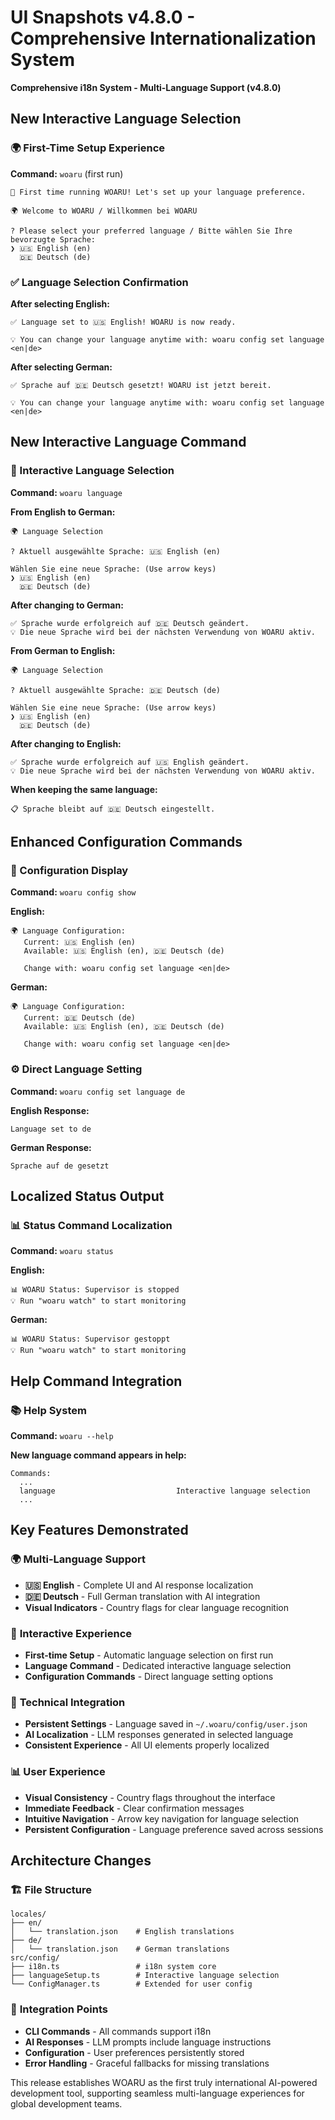 # UI Snapshots v4.8.0 - Comprehensive Internationalization System

**Comprehensive i18n System - Multi-Language Support (v4.8.0)**

## New Interactive Language Selection

### 🌍 First-Time Setup Experience
**Command:** `woaru` (first run)

```
🚀 First time running WOARU! Let's set up your language preference.

🌍 Welcome to WOARU / Willkommen bei WOARU

? Please select your preferred language / Bitte wählen Sie Ihre bevorzugte Sprache:
❯ 🇺🇸 English (en)
  🇩🇪 Deutsch (de)
```

### ✅ Language Selection Confirmation
**After selecting English:**
```
✅ Language set to 🇺🇸 English! WOARU is now ready.

💡 You can change your language anytime with: woaru config set language <en|de>
```

**After selecting German:**
```
✅ Sprache auf 🇩🇪 Deutsch gesetzt! WOARU ist jetzt bereit.

💡 You can change your language anytime with: woaru config set language <en|de>
```

## New Interactive Language Command

### 🎯 Interactive Language Selection
**Command:** `woaru language`

**From English to German:**
```
🌍 Language Selection

? Aktuell ausgewählte Sprache: 🇺🇸 English (en)

Wählen Sie eine neue Sprache: (Use arrow keys)
❯ 🇺🇸 English (en)
  🇩🇪 Deutsch (de)
```

**After changing to German:**
```
✅ Sprache wurde erfolgreich auf 🇩🇪 Deutsch geändert.
💡 Die neue Sprache wird bei der nächsten Verwendung von WOARU aktiv.
```

**From German to English:**
```
🌍 Language Selection

? Aktuell ausgewählte Sprache: 🇩🇪 Deutsch (de)

Wählen Sie eine neue Sprache: (Use arrow keys)
❯ 🇺🇸 English (en)
  🇩🇪 Deutsch (de)
```

**After changing to English:**
```
✅ Sprache wurde erfolgreich auf 🇺🇸 English geändert.
💡 Die neue Sprache wird bei der nächsten Verwendung von WOARU aktiv.
```

**When keeping the same language:**
```
📋 Sprache bleibt auf 🇩🇪 Deutsch eingestellt.
```

## Enhanced Configuration Commands

### 🔧 Configuration Display
**Command:** `woaru config show`

**English:**
```
🌍 Language Configuration:
   Current: 🇺🇸 English (en)
   Available: 🇺🇸 English (en), 🇩🇪 Deutsch (de)

   Change with: woaru config set language <en|de>
```

**German:**
```
🌍 Language Configuration:
   Current: 🇩🇪 Deutsch (de)
   Available: 🇺🇸 English (en), 🇩🇪 Deutsch (de)

   Change with: woaru config set language <en|de>
```

### ⚙️ Direct Language Setting
**Command:** `woaru config set language de`

**English Response:**
```
Language set to de
```

**German Response:**
```
Sprache auf de gesetzt
```

## Localized Status Output

### 📊 Status Command Localization
**Command:** `woaru status`

**English:**
```
📊 WOARU Status: Supervisor is stopped
💡 Run "woaru watch" to start monitoring
```

**German:**
```
📊 WOARU Status: Supervisor gestoppt
💡 Run "woaru watch" to start monitoring
```

## Help Command Integration

### 📚 Help System
**Command:** `woaru --help`

**New language command appears in help:**
```
Commands:
  ...
  language                           Interactive language selection
  ...
```

## Key Features Demonstrated

### 🌍 **Multi-Language Support**
- **🇺🇸 English** - Complete UI and AI response localization
- **🇩🇪 Deutsch** - Full German translation with AI integration
- **Visual Indicators** - Country flags for clear language recognition

### 🎯 **Interactive Experience**
- **First-time Setup** - Automatic language selection on first run
- **Language Command** - Dedicated interactive language selection
- **Configuration Commands** - Direct language setting options

### 🔧 **Technical Integration**
- **Persistent Settings** - Language saved in `~/.woaru/config/user.json`
- **AI Localization** - LLM responses generated in selected language
- **Consistent Experience** - All UI elements properly localized

### 📊 **User Experience**
- **Visual Consistency** - Country flags throughout the interface
- **Immediate Feedback** - Clear confirmation messages
- **Intuitive Navigation** - Arrow key navigation for language selection
- **Persistent Configuration** - Language preference saved across sessions

## Architecture Changes

### 🏗️ **File Structure**
```
locales/
├── en/
│   └── translation.json    # English translations
├── de/
│   └── translation.json    # German translations
src/config/
├── i18n.ts                 # i18n system core
├── languageSetup.ts        # Interactive language selection
└── ConfigManager.ts        # Extended for user config
```

### 🔗 **Integration Points**
- **CLI Commands** - All commands support i18n
- **AI Responses** - LLM prompts include language instructions
- **Configuration** - User preferences persistently stored
- **Error Handling** - Graceful fallbacks for missing translations

This release establishes WOARU as the first truly international AI-powered development tool, supporting seamless multi-language experiences for global development teams.